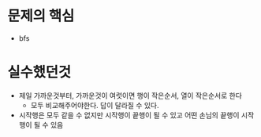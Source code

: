 # 문제의 핵심
- bfs

# 실수했던것
- 제일 가까운것부터, 가까운것이 여럿이면 행이 작은순서, 열이 작은순서로 한다
    - 모두 비교해주어야한다. 답이 달라질 수 있다.
- 시작행은 모두 같을 수 없지만 시작행이 끝행이 될 수 있고 어떤 손님의 끝행이 시작행이 될 수 있음